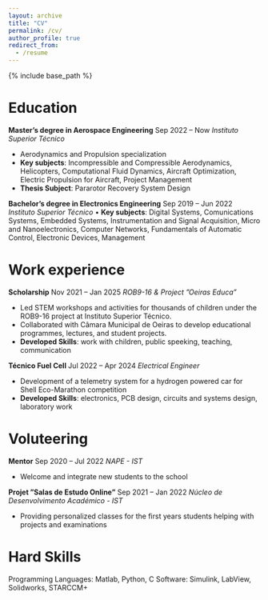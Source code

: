 ```yaml
---
layout: archive
title: "CV"
permalink: /cv/
author_profile: true
redirect_from:
  - /resume
---
```


{% include base_path %}

Education
======
**Master’s degree in Aerospace Engineering** Sep 2022 – Now
_Instituto Superior Técnico_
- Aerodynamics and Propulsion specialization
- **Key subjects**: Incompressible and Compressible Aerodynamics, Helicopters, Computational Fluid Dynamics, Aircraft Optimization, Electric Propulsion for Aircraft, Project Management
- **Thesis Subject**: Pararotor Recovery System Design

**Bachelor’s degree in Electronics Engineering** Sep 2019 – Jun 2022
_Instituto Superior Técnico_
• **Key subjects**: Digital Systems, Comunications Systems, Embedded Systems, Instrumentation and Signal Acquisition, Micro
and Nanoelectronics, Computer Networks, Fundamentals of Automatic Control, Electronic Devices, Management

Work experience
======
**Scholarship** Nov 2021 – Jan 2025
_ROB9-16 & Project ”Oeiras Educa”_
- Led STEM workshops and activities for thousands of children under the ROB9-16 project at Instituto Superior Técnico.
- Collaborated with Câmara Municipal de Oeiras to develop educational programmes, lectures, and student projects.
- **Developed Skills**: work with children, public speeking, teaching, communication

**Técnico Fuel Cell** Jul 2022 – Apr 2024
_Electrical Engineer_
- Development of a telemetry system for a hydrogen powered car for Shell Eco-Marathon competition
- **Developed Skills**: electronics, PCB design, circuits and systems design, laboratory work

Voluteering
======

**Mentor** Sep 2020 – Jul 2022
_NAPE - IST_
- Welcome and integrate new students to the school

**Projet ”Salas de Estudo Online”** Sep 2021 – Jan 2022
_Núcleo de Desenvolvimento Académico - IST_
- Providing personalized classes for the first years students helping with projects and examinations
  
Hard Skills
======
Programming Languages: Matlab, Python, C
Software: Simulink, LabView, Solidworks, STARCCM+

<!---


Publications
======
  <ul>{% for post in site.publications reversed %}
    {% include archive-single-cv.html %}
  {% endfor %}</ul>
  
Talks
======
  <ul>{% for post in site.talks reversed %}
    {% include archive-single-talk-cv.html  %}
  {% endfor %}</ul>
  
Teaching
======
  <ul>{% for post in site.teaching reversed %}
    {% include archive-single-cv.html %}
  {% endfor %}</ul>
  
Service and leadership
======
* Currently signed in to 43 different slack teams

--->